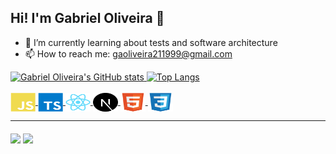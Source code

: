 ## Hi! I'm Gabriel Oliveira  👋

- 🌱 I’m currently learning about tests and software architecture
- 📫 How to reach me: <gaoliveira211999@gmail.com>

<div>
<a href="https://github.com/gaoliveira21">
  <img height="180em" src="https://github-readme-stats.vercel.app/api?username=gaoliveira21&show_icons=true&theme=dracula&include_all_commits=true&count_private=true" alt="Gabriel Oliveira's GitHub stats" />

  <img height="180em" src="https://github-readme-stats.vercel.app/api/top-langs/?username=gaoliveira21&theme=dracula&layout=compact" alt="Top Langs" />
</div>

<div style="display: inline_block"><br>
  <img align="center" alt="Js" height="30" width="40" src="https://raw.githubusercontent.com/devicons/devicon/master/icons/javascript/javascript-plain.svg">
  <img align="center" alt="Ts" height="30" width="40" src="https://raw.githubusercontent.com/devicons/devicon/master/icons/typescript/typescript-plain.svg">
  <img align="center" alt="React" height="30" width="40" src="https://raw.githubusercontent.com/devicons/devicon/master/icons/react/react-original.svg">
  <img align="center" alt="NextJS" height="30" width="40" src="https://raw.githubusercontent.com/devicons/devicon/master/icons/nextjs/nextjs-original.svg">
  <img align="center" alt="HTML" height="30" width="40" src="https://raw.githubusercontent.com/devicons/devicon/master/icons/html5/html5-original.svg">
  <img align="center" alt="CSS" height="30" width="40" src="https://raw.githubusercontent.com/devicons/devicon/master/icons/css3/css3-original.svg">
</div>

---

<div style="margin-top: 20px">
<a href="mailto:gaoliveira211999@gmail.com"><img src="https://img.shields.io/badge/-Gmail-%23333?style=for-the-badge&logo=gmail&logoColor=white" target="_blank"></a>
<a href="https://www.linkedin.com/in/gabriel-jos%C3%A9-de-oliveira-633962197/" target="_blank"><img src="https://img.shields.io/badge/-LinkedIn-%230077B5?style=for-the-badge&logo=linkedin&logoColor=white" target="_blank"></a> 
</div>

